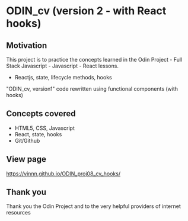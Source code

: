 # ODIN_cv (version 2 - with React hooks)

## Motivation
This project is to practice the concepts learned in the Odin Project - Full Stack Javascript - Javascript - React lessons.
- Reactjs, state, lifecycle methods, hooks

"ODIN_cv, version1" code rewritten using functional components (with hooks)

## Concepts covered
- HTML5, CSS, Javascript
- React, state, hooks
- Git/Github

## View page
https://vinnn.github.io/ODIN_proj08_cv_hooks/

## Thank you
Thank you the Odin Project
and to the very helpful providers of internet resources 












